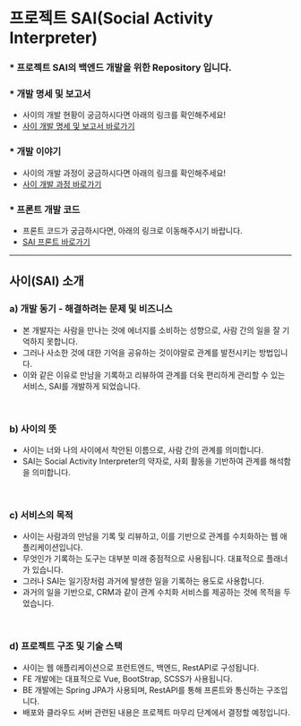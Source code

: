 # 프로젝트 SAI(Social Activity Interpreter)
### * 프로젝트 SAI의 백엔드 개발을 위한 Repository 입니다.

### * 개발 명세 및 보고서
- 사이의 개발 현황이 궁금하시다면 아래의 링크를 확인해주세요!
- [사이 개발 명세 및 보고서 바로가기](https://docs.google.com/spreadsheets/d/1BZaCrvZ1CDQfG-mHz1vHmHRu7D0na4q504e9GBBEco8/edit?usp=sharing)

### * 개발 이야기
- 사이의 개발 과정이 궁금하시다면 아래의 링크를 확인해주세요!
- [사이 개발 과정 바로가기](https://devraphy.tistory.com/624)

### * 프론트 개발 코드
- 프론트 코드가 궁금하시다면, 아래의 링크로 이동해주시기 바랍니다.
- [SAI 프론트 바로가기](https://github.com/devraphy/sai-front)

<hr>

## 사이(SAI) 소개

### a) 개발 동기 - 해결하려는 문제 및 비즈니스
- 본 개발자는 사람을 만나는 것에 에너지를 소비하는 성향으로, 사람 간의 일을 잘 기억하지 못합니다.
- 그러나 사소한 것에 대한 기억을 공유하는 것이야말로 관계를 발전시키는 방법입니다.
- 이와 같은 이유로 만남을 기록하고 리뷰하여 관계를 더욱 편리하게 관리할 수 있는 서비스, SAI를 개발하게 되었습니다.

</br>

### b) 사이의 뜻
- 사이는 너와 나의 사이에서 착안된 이름으로, 사람 간의 관계를 의미합니다.
- SAI는 Social Activity Interpreter의 약자로, 사회 활동을 기반하여 관계를 해석함을 의미합니다. 

</br>

### c) 서비스의 목적
- 사이는 사람과의 만남을 기록 및 리뷰하고, 이를 기반으로 관계를 수치화하는 웹 애플리케이션입니다.
- 무엇인가 기록하는 도구는 대부분 미래 중점적으로 사용됩니다. 대표적으로 플래너가 있습니다.  
- 그러나 SAI는 일기장처럼 과거에 발생한 일을 기록하는 용도로 사용합니다.
- 과거의 일을 기반으로, CRM과 같이 관계 수치화 서비스를 제공하는 것에 목적을 두었습니다. 

</br>

### d) 프로젝트 구조 및 기술 스택
- 사이는 웹 애플리케이션으로 프런트엔드, 백엔드, RestAPI로 구성됩니다. 
- FE 개발에는 대표적으로 Vue, BootStrap, SCSS가 사용됩니다.
- BE 개발에는 Spring JPA가 사용되며, RestAPI를 통해 프론트와 통신하는 구조입니다.  
- 배포와 클라우드 서버 관련된 내용은 프로젝트 마무리 단계에서 결정할 예정입니다.
